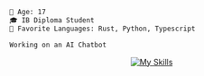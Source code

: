 
```diff 
🔞 Age: 17
🎓 IB Diploma Student
🌟 Favorite Languages: Rust, Python, Typescript

Working on an AI Chatbot
```
</p>


<div align="center">
  
[![My Skills](https://skillicons.dev/icons?i=aws,bash,bootstrap,cpp,cloudflare,css,deno,express,github,githubactions,html,js,linux,mongodb,mysql,neovim,nextjs,postgres,postman,powershell,prisma,py,react,sqlite,supabase,svelte,svg,tailwind,typescript,threejs)](https://skillicons.dev)
</div>
